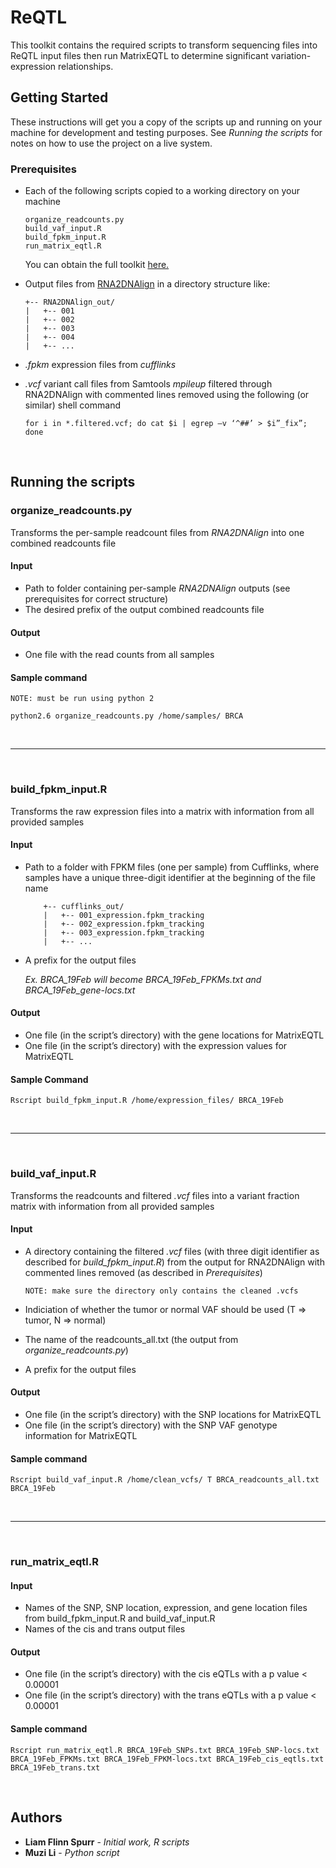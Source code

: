 # ReQTL

This toolkit contains the required scripts to transform sequencing files into ReQTL input files then run MatrixEQTL to determine significant variation-expression relationships.

## Getting Started

These instructions will get you a copy of the scripts up and running on your machine for development and testing purposes. See *Running the scripts* for notes on how to use the project on a live system.

### Prerequisites

* Each of the following scripts copied to a working directory on your machine

	```
	organize_readcounts.py
	build_vaf_input.R
	build_fpkm_input.R
	run_matrix_eqtl.R
	```
	You can obtain the full toolkit [here.]()
* Output files from [RNA2DNAlign](https://github.com/HorvathLab/RNA2DNAlign) in a directory structure like:

	```	
	+-- RNA2DNAlign_out/
	|   +-- 001
	|   +-- 002
	|   +-- 003
	|   +-- 004
	|   +-- ...
	```
* *.fpkm* expression files from *cufflinks*
* *.vcf* variant call files from Samtools *mpileup* filtered through RNA2DNAlign with commented lines removed using the following (or similar) shell command

	```
	for i in *.filtered.vcf; do cat $i | egrep –v ‘^##’ > $i”_fix”; done

	```
	&nbsp;

## Running the scripts

### organize_readcounts.py

Transforms the per-sample readcount files from *RNA2DNAlign* into one combined readcounts file

#### Input
* Path to folder containing per-sample *RNA2DNAlign* outputs (see prerequisites for correct structure)
* The desired prefix of the output combined readcounts file

#### Output
* One file with the read counts from all samples

#### Sample command
```
NOTE: must be run using python 2

python2.6 organize_readcounts.py /home/samples/ BRCA
```

&nbsp;

***
&nbsp;


### build\_fpkm_input.R

Transforms the raw expression files into a matrix with information from all provided samples

#### Input
* Path to a folder with FPKM files (one per sample) from Cufflinks, where samples have a unique three-digit identifier at the beginning of the file name

	```Ex:
		+-- cufflinks_out/
		|   +-- 001_expression.fpkm_tracking
		|   +-- 002_expression.fpkm_tracking
		|   +-- 003_expression.fpkm_tracking
		|   +-- ... 
	```
	
* A prefix for the output files

	*Ex. BRCA\_19Feb will become BRCA\_19Feb\_FPKMs.txt and BRCA\_19Feb\_gene-locs.txt*

#### Output
* One file (in the script’s directory) with the gene locations for MatrixEQTL 
* One file (in the script’s directory) with the expression values for MatrixEQTL

#### Sample Command
```
Rscript build_fpkm_input.R /home/expression_files/ BRCA_19Feb
```

&nbsp;

***

&nbsp;

### build\_vaf_input.R

Transforms the readcounts and filtered *.vcf* files into a variant fraction matrix with information from all provided samples

#### Input
* A directory containing the filtered *.vcf* files (with three digit identifier as described for *build_fpkm_input.R*) from the output for RNA2DNAlign with commented lines removed (as described in *Prerequisites*)

	```NOTE: make sure the directory only contains the cleaned .vcfs```
	
* Indiciation of whether the tumor or normal VAF should be used (T => tumor, N => normal)
* The name of the readcounts_all.txt (the output from *organize_readcounts.py*)
* A prefix for the output files


#### Output
* One file (in the script’s directory) with the SNP locations for MatrixEQTL 
* One file (in the script’s directory) with the SNP VAF genotype information for MatrixEQTL


#### Sample command
```
Rscript build_vaf_input.R /home/clean_vcfs/ T BRCA_readcounts_all.txt BRCA_19Feb
```
&nbsp;

***

&nbsp;

### run\_matrix_eqtl.R

#### Input

* Names of the SNP, SNP location, expression, and gene location files from build_fpkm_input.R and build_vaf_input.R
* Names of the cis and trans output files

#### Output
* One file (in the script’s directory) with the cis eQTLs with a p value < 0.00001
* One file (in the script’s directory) with the trans eQTLs with a p value < 0.00001


#### Sample command
```
Rscript run_matrix_eqtl.R BRCA_19Feb_SNPs.txt BRCA_19Feb_SNP-locs.txt BRCA_19Feb_FPKMs.txt BRCA_19Feb_FPKM-locs.txt BRCA_19Feb_cis_eqtls.txt BRCA_19Feb_trans.txt
```
&nbsp;

## Authors

* **Liam Flinn Spurr** - *Initial work, R scripts*
* **Muzi Li** - *Python script*
